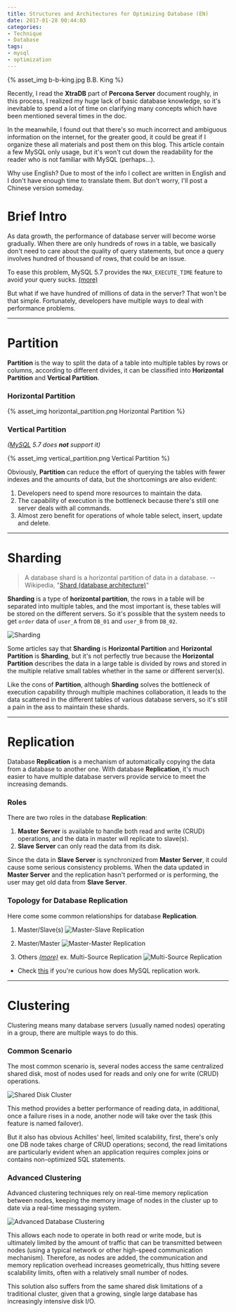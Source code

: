 ```yaml
---
title: Structures and Architectures for Optimizing Database (EN)
date: 2017-01-28 00:44:03
categories:
- Technique
- Database
tags:
- mysql
- optimization
---
```


{% asset_img b-b-king.jpg B.B. King %}

Recently, I read the **XtraDB** part of **Percona Server** document roughly, in this process, I realized my huge lack of basic database knowledge, so it's inevitable to spend a lot of time on clarifying many concepts which have been mentioned several times in the doc. 

In the meanwhile, I found out that there's so much incorrect and ambiguous information on the internet, for the greater good, it could be great if I organize these all materials and post them on this blog. This article contain a few MySQL only usage, but it's won't cut down the readability for the reader who is not familiar with MySQL (perhaps...).

Why use English? Due to most of the info I collect are written in English and I don't have enough time to translate them. But don't worry, I'll post a Chinese version someday.

<!-- more -->

# Brief Intro

As data growth, the performance of database server will become worse gradually. When there are only hundreds of rows in a table, we basically don't need to care about the quality of query statements, but once a query involves hundred of thousand of rows, that could be an issue.

To ease this problem, MySQL 5.7 provides the `MAX_EXECUTE_TIME` feature to avoid your query sucks. [(more)](https://dev.mysql.com/doc/refman/5.7/en/optimizer-hints.html#optimizer-hints-execution-time)

But what if we have hundred of millions of data in the server? That won't be that simple. Fortunately, developers have multiple ways to deal with performance problems.

---

# Partition

**Partition** is the way to split the data of a table into multiple tables by rows or columns, according to different divides, it can be classified into **Horizontal Partition** and **Vertical Partition**. 

### Horizontal Partition

{% asset_img horizontal_partition.png Horizontal Partition %}

### Vertical Partition 
*([MySQL](https://dev.mysql.com/doc/refman/5.7/en/partitioning-types.html) 5.7 does **not** support it)*

{% asset_img vertical_partition.png Vertical Partition %}

Obviously, **Partition** can reduce the effort of querying the tables with fewer indexes and the amounts of data, but the shortcomings are also evident:

1. Developers need to spend more resources to maintain the data.
2. The capability of execution is the bottleneck because there's still one server deals with all commands.
3. Almost zero benefit for operations of whole table select, insert, update and delete.

---

# Sharding

> A database shard is a horizontal partition of data in a database.
> -- Wikipedia, "[Shard (database architecture)](https://en.wikipedia.org/wiki/Shard_%28database_architecture%29)"

**Sharding** is a type of **horizontal partition**, the rows in a table will be separated into multiple tables, and the most important is, these tables will be stored on the different servers. So it's possible that the system needs to get `order` data of `user_A` from `DB_01` and `user_B` from `DB_02`. 

![Sharding](http://www.cubrid.org/manual/91/en/_images/image39.png)

Some articles say that **Sharding** is **Horizontal Partition** and **Horizontal Partition** is **Sharding**, but it's not perfectly true because the **Horizontal Partition** describes the data in a large table is divided by rows and stored in the multiple relative small tables whether in the same or different server(s).

Like the cons of **Partition**, although **Sharding** solves the bottleneck of execution capability through multiple machines collaboration, it leads to the data scattered in the different tables of various database servers, so it's still a pain in the ass to maintain these shards.

---

# Replication

Database **Replication** is a mechanism of automatically copying the data from a database to another one. With database **Replication**, it's much easier to have multiple database servers provide service to meet the increasing demands.

### Roles

There are two roles in the database **Replication**:

1. **Master Server** is available to handle both read and write (CRUD) operations, and the data in master will replicate to slave(s).
2. **Slave Server** can only read the data from its disk.

Since the data in **Slave Server** is synchronized from **Master Server**, it could cause some serious consistency problems. When the data updated in **Master Server** and the replication hasn't performed or is performing, the user may get old data from **Slave Server**.

### Topology for Database Replication

Here come some common relationships for database **Replication**.

1. Master/Slave(s)
![Master-Slave Replication](http://www.cubrid.org/files/attach/images/185528/671/186/image004.png)

2. Master/Master
![Master-Master Replication](https://severalnines.com/sites/default/files/resources/tutorials/mysql-replication-tutorial/image13.png)

3. Others *[(more)](http://severalnines.com/resources/tutorials/mysql-replication-high-availability-tutorial)*
ex. Multi-Source Replication
![Multi-Source Replication](https://severalnines.com/sites/default/files/resources/tutorials/mysql-replication-tutorial/image15.png)

- Check [this](https://www.percona.com/blog/2013/01/09/how-does-mysql-replication-really-work/) if you're curious how does MySQL replication work.

---

# Clustering

Clustering means many database servers (usually named nodes) operating in a group, there are multiple ways to do this.
 
### Common Scenario

The most common scenario is, several nodes access the same centralized shared disk, most of nodes used for reads and only one for write (CRUD) operations. 

![Shared Disk Cluster](http://programming4.us/image/022012/Achieving%20Performance,%20Scalability,%20and%20Availability%20Objectives_2.jpg)

This method provides a better performance of reading data, in additional, once a failure rises in a node, another node will take over the task (this feature is named failover). 

But it also has obvious Achilles' heel, limited scalability, first, there's only one DB node takes charge of CRUD operations; second, the read limitations are particularly evident when an application requires complex joins or contains non-optimized SQL statements.

### Advanced Clustering

Advanced clustering techniques rely on real-time memory replication between nodes, keeping the memory image of nodes in the cluster up to date via a real-time messaging system. 

![Advanced Database Clustering](https://www.percona.com/doc/percona-xtradb-cluster/5.5/_images/cluster-diagram1.png)

This allows each node to operate in both read or write mode, but is ultimately limited by the amount of traffic that can be transmitted between nodes (using a typical network or other high-speed communication mechanism). Therefore, as nodes are added, the communication and memory replication overhead increases geometrically, thus hitting severe scalability limits, often with a relatively small number of nodes. 

This solution also suffers from the same shared disk limitations of a traditional cluster, given that a growing, single large database has increasingly intensive disk I/O.
